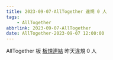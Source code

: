 ```yaml
---
title: 2023-09-07-AllTogether 違規 0 人
tags:
    - AllTogether
abbrlink: 2023-09-07-AllTogether
date: AllTogether-2023-09-07 12:00:00
---
```

AllTogether 板 [板規連結](https://www.ptt.cc/bbs/AllTogether/M.1643211430.A.5FB.html)
昨天違規 0 人
